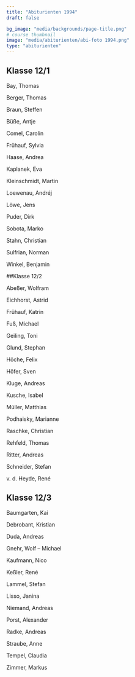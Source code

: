 ```yaml
---
title: "Abiturienten 1994"
draft: false

bg_image: "media/backgrounds/page-title.png"
# course thumbnail
image: "media/abiturienten/abi-foto 1994.png"
type: "abiturienten"
---
```


## Klasse 12/1

Bay, Thomas

Berger, Thomas

Braun, Steffen

Büße, Antje

Comel, Carolin

Frühauf, Sylvia

Haase, Andrea

Kaplanek, Eva

Kleinschmidt, Martin

Loewenau, Andréj

Löwe, Jens

Puder, Dirk

Sobota, Marko

Stahn, Christian

Sulfrian, Norman

Winkel, Benjamin

##Klasse 12/2

Abeßer, Wolfram

Eichhorst, Astrid

Frühauf, Katrin

Fuß, Michael

Geiling, Toni

Glund, Stephan

Höche, Felix

Höfer, Sven

Kluge, Andreas

Kusche, Isabel

Müller, Matthias

Podhaisky, Marianne

Raschke, Christian

Rehfeld, Thomas

Ritter, Andreas

Schneider, Stefan

v. d. Heyde, René

## Klasse 12/3

Baumgarten, Kai

Debrobant, Kristian

Duda, Andreas

Gnehr, Wolf – Michael

Kaufmann, Nico

Keßler, René

Lammel, Stefan

Lisso, Janina

Niemand, Andreas

Porst, Alexander

Radke, Andreas

Straube, Anne

Tempel, Claudia

Zimmer, Markus
